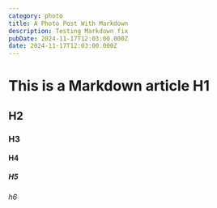```yaml
---
category: photo
title: A Photo Post With Markdown
description: Testing Markdown fix
pubDate: 2024-11-17T12:03:00.000Z
date: 2024-11-17T12:03:00.000Z
---
```

# This is a Markdown article H1
## H2
### H3
#### H4
##### H5
###### h6
